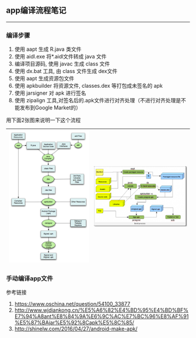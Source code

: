 ## app编译流程笔记
-----
### 编译步骤
1. 使用 aapt 生成 R.java 类文件
2. 使用 aidl.exe 将*.aidl文件转成 java 文件
3. 编译项目源码, 使用 javac 生成 class 文件
4. 使用 dx.bat 工具, 由 class 文件生成 dex文件
5. 使用 aapt 生成资源包文件
6. 使用 apkbuilder 将资源文件, classes.dex 等打包成未签名的 apk
7. 使用 jarsigner 对 apk 进行签名
8. 使用 zipalign 工具,对签名后的.apk文件进行对齐处理（不进行对齐处理是不能发布到Google Market的）

用下面2张图来说明一下这个流程

| ![enter description here][1]    |     ![enter description here][2]|
| --- | --- |

### 手动编译app文件



参考链接
1. https://www.oschina.net/question/54100_33877
2. http://www.wjdiankong.cn/%E5%A6%82%E4%BD%95%E4%BD%BF%E7%94%A8ant%E8%84%9A%E6%9C%AC%E7%BC%96%E8%AF%91%E5%87%BAjar%E5%92%8Capk%E5%8C%85/
3. http://shinelw.com/2016/04/27/android-make-apk/


  [1]: https://www.github.com/zzyy/img/raw/master/app_build_0.png "app_build_0.png"
  [2]: https://www.github.com/zzyy/img/raw/master/app_build_1.png "app_build_1.png"
